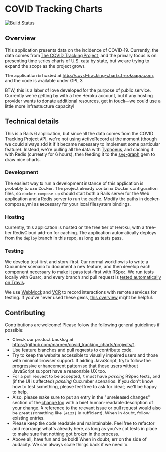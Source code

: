 # COVID Tracking Charts

[![Build Status](https://travis-ci.org/marnen/covid_tracking_charts.svg?branch=master)](https://travis-ci.org/marnen/covid_tracking_charts)

## Overview

This application presents data on the incidence of COVID-19. Currently, the data comes from [The COVID Tracking Project](http://covidtracking.com), and the primary focus is on presenting time series charts of U.S. data by state, but we are trying to expand the scope as the project grows.

The application is hosted at http://covid-tracking-charts.herokuapp.com, and the code is available under GPL 3.

BTW, this is a labor of love developed for the purpose of public service. Currently we're getting by with a free Heroku account, but if any hosting provider wants to donate additional resources, get in touch—we could use a little more infrastructure capacity!

## Technical details

This is a Rails 6 application, but since all the data comes from the COVID Tracking Project API, we're not using ActiveRecord at the moment (though we could always add it if it became necessary to implement some particular feature). Instead, we're pulling all the data with [Typhoeus](https://github.com/typhoeus/typhoeus), and caching it with Redis (currently for 6 hours), then feeding it to the [svg-graph](https://github.com/lumean/svg-graph2) gem to draw nice charts.

### Development

The easiest way to run a development instance of this application is probably to use Docker. The project already contains Docker configuration files, so `docker-compose up` should start both a Rails server for the Web application and a Redis server to run the cache. Modify the paths in docker-compose.yml as necessary for your local filesystem bindings.

### Hosting

Currently, this application is hosted on the free tier of Heroku, with a free-tier RedisCloud add-on for caching. The application automatically deploys from the `deploy` branch in this repo, as long as tests pass.

### Testing

We develop test-first and story-first. Our normal workflow is to write a Cucumber scenario to document a new feature, and then develop each component necessary to make it pass test-first with RSpec. We run tests locally with Guard, and every branch and pull request is [tested automatically on Travis](https://travis-ci.org/github/marnen/covid_tracking_charts).

We use [WebMock](https://github.com/bblimke/webmock) and [VCR](https://github.com/vcr/vcr) to record interactions with remote services for testing. If you've never used these gems, [this overview](http://marnen.github.io/webmock-presentation/webmock.html) might be helpful.

## Contributing

Contributions are welcome! Please follow the following general guidelines if possible:

* Check our product backlog at https://github.com/marnen/covid_tracking_charts/projects/1.
* Use feature branches and pull requests to contribute code.
* Try to keep the website accessible to visually impaired users and those with minimal browser support. If adding JavaScript, try to follow the progressive enhancement pattern so that those users without JavaScript support have a reasonable UX too.
* For a pull request to be accepted, it must have *passing* RSpec tests, and (if the UI is affected) *passing* Cucumber scenarios. If you don't know how to test something, please feel free to ask for ideas; we'll be happy to help.
* Also, please make sure to put an entry in the "unreleased changes" section of the [change log](CHANGELOG.md) with a brief human-readable description of your change. A reference to the relevant issue or pull request would also be great (something like `[#123]` is sufficient). When in doubt, follow existing entries.
* Please keep the code readable and maintainable. Feel free to refactor and rearrange what's already here, as long as you've got tests in place to make sure that nothing got broken in the process.
* Above all, have fun and be bold! When in doubt, err on the side of audacity. We can always scale things back if we need to.
